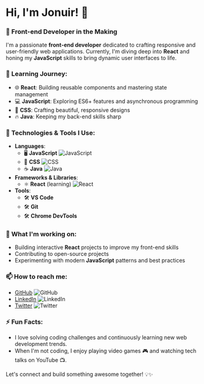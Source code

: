 # Hi, I'm Jonuir! 👋

### 🚀 Front-end Developer in the Making

I'm a passionate **front-end developer** dedicated to crafting responsive and user-friendly web applications. Currently, I'm diving deep into **React** and honing my **JavaScript** skills to bring dynamic user interfaces to life.

### 🌱 Learning Journey:
- 🌐 **React**: Building reusable components and mastering state management
- 💻 **JavaScript**: Exploring ES6+ features and asynchronous programming
- 🎨 **CSS**: Crafting beautiful, responsive designs
- 🔥 **Java**: Keeping my back-end skills sharp

### 🔧 Technologies & Tools I Use:
- **Languages**: 
  - 🖥️ **JavaScript** ![JavaScript](https://img.shields.io/badge/-JavaScript-F7DF1E?logo=javascript&logoColor=black)
  - 🎨 **CSS** ![CSS](https://img.shields.io/badge/-CSS-1572B6?logo=css3&logoColor=white)
  - ☕ **Java** ![Java](https://img.shields.io/badge/-Java-007396?logo=java&logoColor=white)
- **Frameworks & Libraries**:
  - ⚛️ **React** (learning) ![React](https://img.shields.io/badge/-React-61DAFB?logo=react&logoColor=black)
- **Tools**: 
  - 🛠️ **VS Code** 
  - 🛠️ **Git** 
  - 🛠️ **Chrome DevTools**

### 🔭 What I'm working on:
- Building interactive **React** projects to improve my front-end skills
- Contributing to open-source projects
- Experimenting with modern **JavaScript** patterns and best practices

### 📫 How to reach me:
- [GitHub](https://github.com/your-username) ![GitHub](https://img.shields.io/badge/-GitHub-181717?logo=github&logoColor=white)
- [LinkedIn](https://www.linkedin.com/in/your-linkedin-profile) ![LinkedIn](https://img.shields.io/badge/-LinkedIn-0077B5?logo=linkedin&logoColor=white)
- [Twitter](https://twitter.com/your-twitter-handle) ![Twitter](https://img.shields.io/badge/-Twitter-1DA1F2?logo=twitter&logoColor=white)

### ⚡ Fun Facts:
- I love solving coding challenges and continuously learning new web development trends. 
- When I'm not coding, I enjoy playing video games 🎮 and watching tech talks on YouTube 📺.

Let's connect and build something awesome together! 💡✨
